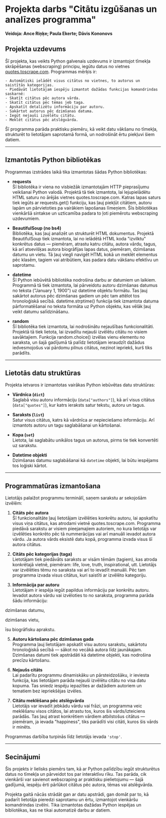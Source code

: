 # Projekta darbs "Citātu izgūšanas un analīzes programma"
**Veidoja: Ance Riņķe; Paula Ekerte; Dāvis Kononovs**

## Projekta uzdevums

Šī projekta, kas veikts Python galvenais uzdevums ir izmantojot tīmekļa skrāpēšanas (webscraping) principu, iegūtu datus no vietnes [quotes.toscrape.com](https://quotes.toscrape.com). Programmas mērķis ir:

	- Automātiski ielādēt visus citātus no vietnes, to autorus un saistītās kategorijas.
	- Piedāvāt lietotājam iespēju izmantot dažādas funkcijas komandrindas saskarnē:
 	- Skatīt citātus pēc autora vārda.
	- Skatīt citātus pēc tēmas jeb taga.
 	- Apskatīt detalizētu informāciju par autoru.
  	- Sakārtot autorus pēc dzimšanas datuma.
  	- Iegūt nejauši izvēlētu citātu.
  	- Meklēt citātus pēc atslēgvārda.

Šī programma parāda praktisku piemēru, kā veikt datu vākšanu no tīmekļa, strukturēt to lietotājam saprotamā formā, un nodrošināt ērtu piekļuvi šiem datiem.

---

## Izmantotās Python bibliotēkas

Programmas izstrādes laikā tika izmantotas šādas Python bibliotēkas:

- **requests**  
	Šī bibliotēka ir viena no visbiežāk izmantotajām HTTP pieprasījumu veikšanai Python valodā. Projektā tā tiek izmantota, lai lejupielādētu HTML saturu no ārējās vietnes quotes.toscrape.com. Katras lapas saturs tiek iegūts ar requests.get() funkciju, kas ļauj piekļūt citātiem, autoru lapām un pārvietoties pa vairākiem lapošanas līmeņiem. Šīs bibliotēkas vienkāršā sintakse un uzticamība padara to ļoti piemērotu webscraping uzdevumiem.

- **BeautifulSoup (no bs4)**  
	Bibliotēka, kas ļauj analizēt un strukturēt HTML dokumentus. Projektā BeautifulSoup tiek izmantota, lai no ielādētā HTML koda "izvilktu" konkrētus datus — piemēram, atrastu katru citātu, autora vārdu, tagus, kā arī atsevišķas autora biogrāfijas lapas datus, piemēram, dzimšanas datumu un vietu. Tā ļauj viegli navigēt HTML kokā un meklēt elementus pēc klasēm, tagiem vai atribūtiem, kas padara datu vākšanu efektīvu un saprotamu.

- **datetime**  
	Šī Python iebūvētā bibliotēka nodrošina darbu ar datumiem un laikiem. Programmā tā tiek izmantota, lai pārveidotu autoru dzimšanas datumus no teksta ("January 1, 1900") uz datetime objektu formātu. Tas ļauj sakārtot autorus pēc dzimšanas gadiem un pēc tam attēlot tos hronoloģiskā secībā. datetime.strptime() funkcija tiek izmantota datuma pārformatēšanai no teksta formāta uz Python objektu, kas vēlāk ļauj veikt datumu salīdzināšanu.

- **random**  
	Šī bibliotēka tiek izmantota, lai nodrošinātu nejaušības funkcionalitāti. Projektā tā tiek lietota, lai izvadītu nejauši izvēlētu citātu no visiem savāktajiem. Funkcija random.choice() izvēlas vienu elementu no saraksta, un šajā gadījumā tā palīdz lietotājam ieraudzīt dažādus iedvesmojošus vai pārdomu pilnus citātus, nezinot iepriekš, kurš tiks parādīts.

---

## Lietotās datu struktūras

Projekta ietvaros ir izmantotas vairākas Python iebūvētas datu struktūras:

- **Vārdnīca (`dict`)**  
  Saglabā visu autoru informāciju (`data["authors"]`), kā arī visus citātus (`data["quotes"]`), kur katrs ieraksts satur tekstu, autoru un tagus.

- **Saraksts (`list`)**  
  Satur visus citātus, katrs kā vārdnīca ar nepieciešamo informāciju. Arī izmantots autoru un tagu saglabāšanai un kārtošanai.

- **Kopa (`set`)**  
  Lietota, lai saglabātu unikālos tagus un autorus, pirms tie tiek konvertēti uz sarakstu.

- **Datetime objekti**  
  Dzimšanas datumu saglabāšanai kā `datetime` objekti, lai būtu iespējams tos loģiski kārtot.

---

## Programmatūras izmantošana

Lietotājs palaižot programmu terminālī, saņem sarakstu ar sekojošām izvēlēm:

1. **Citāts pēc autora**  
	Šī funkcionalitāte ļauj lietotājam izvēlēties konkrētu autoru, lai apskatītu visus viņa citātus, kas atrodami vietnē quotes.toscrape.com. Programma piedāvā sarakstu ar visiem pieejamajiem autoriem, no kura lietotājs var izvēlēties konkrēto pēc tā nummerācijas vai arī manuāli ievadot autora vārdu. Ja autora vārds eksistē datu kopā, programma izvada visus šī autora citātus. 

2. **Citāts pēc kategorijas (taga)**  
	Lietotājam tiek piedāvāts saraksts ar visām tēmām (tagiem), kas atroda konkrētajā vietnē, piemēram: life, love, truth, inspirational, utt. Lietotājs var izvēlēties tēmu no saraksta vai arī to ievadīt manuāli. Pēc tam programma izvada visus citātus, kuri saistīti ar izvēlēto kategoriju.

4. **Informācija par autoru**  
	Lietotājam ir iespēja iegūt papildus informāciju par konkrētu autoru. Ievadot autora vārdu vai izvēloties to no saraksta, programma parāda šādu informāciju:

dzimšanas datumu,

dzimšanas vietu,

īsu biogrāfisku aprakstu.

5. **Autoru kārtošana pēc dzimšanas gada**  
	Programma ļauj lietotājam apskatīt visu autoru sarakstu, sakārtotu hronoloģiskā secībā — sākot no vecākā autora līdz jaunākajam. Dzimšanas datumi tiek apstrādāti kā datetime objekti, kas nodrošina precīzu kārtošanu.

6. **Nejaušs citāts**  
	Lai padarītu programmu dinamiskāku un pārsteidzošāku, ir ieviesta funkcija, kas lietotājam parāda nejauši izvēlētu citātu no visa datu kopuma. Tas sniedz iespēju iepazīties ar dažādiem autoriem un tematiem bez iepriekšējas izvēles. 

7. **Citātu meklēšana pēc atslēgvārda**  
	Lietotājs var ievadīt jebkādu vārdu vai frāzi, un programma veic meklēšanu visos citātos, lai atrastu tos, kuros šis vārds/izteiciens parādās. Tas ļauj atrast konkrētiem vārdiem atbilstošus citātus — piemēram, ja ievada "happiness", tiks parādīti visi citāti, kuros šis vārds ir minēts.

Programmas darbība turpinās līdz lietotājs ievada `'stop'`.

---

## Secinājumi

Šis projekts ir lielisks piemērs tam, kā ar Python palīdzību iegūt strukturētus datus no tīmekļa un pārveidot tos par interaktīvu rīku. Tas parāda, cik vienkārši var savienot webscraping ar praktisku pielietojumu — šajā gadījumā, iespēju ērti pārlūkot citātus pēc autora, tēmas vai atslēgvārda.

Projekta gaitā nācās strādāt gan ar datu apstrādi, gan domāt par to, kā padarīt lietotāja pieredzi saprotamu un ērtu, izmantojot vienkāršu komandrindas izvēlni. Tika izmantotas dažādas Python iespējas un bibliotēkas, kas ne tikai automatizē darbu ar datiem.

